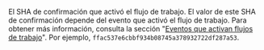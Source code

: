 El SHA de confirmación que activó el flujo de trabajo. El valor de este SHA de confirmación depende del evento que activó el flujo de trabajo. Para obtener más información, consulta la sección "[Eventos que activan flujos de trabajo](/actions/using-workflows/events-that-trigger-workflows)". Por ejemplo, `ffac537e6cbbf934b08745a378932722df287a53`.